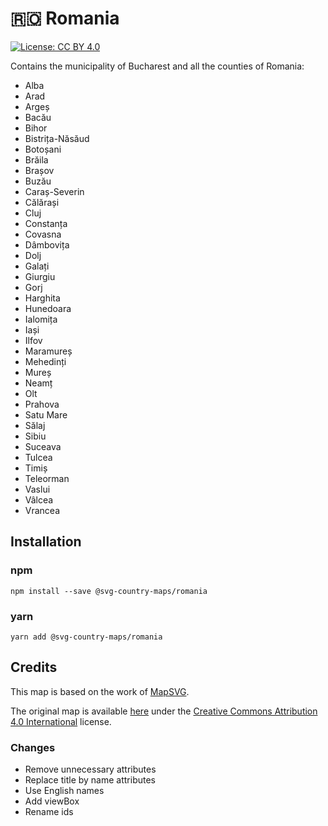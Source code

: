 # 🇷🇴️ Romania

[![License: CC BY 4.0](https://img.shields.io/badge/License-CC%20BY%204.0-blue.svg)](https://creativecommons.org/licenses/by/4.0/)

Contains the municipality of Bucharest and all the counties of Romania:
* Alba
* Arad
* Argeș
* Bacău
* Bihor
* Bistrița-Năsăud
* Botoșani
* Brăila
* Brașov
* Buzău
* Caraș-Severin
* Călărași
* Cluj
* Constanța
* Covasna
* Dâmbovița
* Dolj
* Galați
* Giurgiu
* Gorj
* Harghita
* Hunedoara
* Ialomița
* Iași
* Ilfov
* Maramureș
* Mehedinți
* Mureș
* Neamț
* Olt
* Prahova
* Satu Mare
* Sălaj
* Sibiu
* Suceava
* Tulcea
* Timiș
* Teleorman
* Vaslui
* Vâlcea
* Vrancea

## Installation

### npm

`npm install --save @svg-country-maps/romania`

### yarn

`yarn add @svg-country-maps/romania`

## Credits

This map is based on the work of [MapSVG](https://mapsvg.com).

The original map is available [here](https://mapsvg.com/maps/romania) under the [Creative Commons Attribution 4.0 International](https://creativecommons.org/licenses/by/4.0/) license.

### Changes

* Remove unnecessary attributes
* Replace title by name attributes
* Use English names
* Add viewBox
* Rename ids
